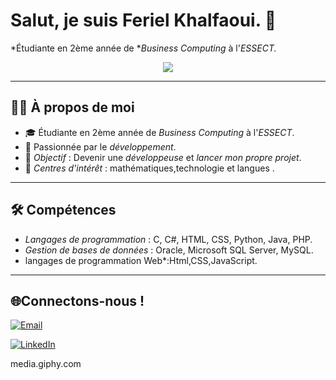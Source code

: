 # Salut, je suis Feriel Khalfaoui. 👋  
*Étudiante en 2ème année de **Business Computing* à l'*ESSECT.*
<p align="center">
  <a href="https://github.com/DenverCoder1/readme-typing-svg">
    <img src="https://readme-typing-svg.herokuapp.com?font=Time+New+Roman&color=cyan&size=25&center=true&vCenter=true&width=600&height=100&lines=Bienvenue!+Je+suis+Feriel+Khalfaoui;Étudiante+en+Business+Computing;Future+Développeuse+Web+et+Mobile;Toujours+en+train+d'apprendre..❤">
</a>



---

## 🙋‍♀️ À propos de moi
- 🎓 Étudiante en 2ème année de *Business Computing* à l'*ESSECT*.
- 🧮 Passionnée par le *développement*.
- 🎯 *Objectif* : Devenir une *développeuse* et *lancer mon propre projet*.
- 🎨 *Centres d'intérêt* : mathématiques,technologie et langues .

---

## 🛠 Compétences
- *Langages de programmation* : C, C#, HTML, CSS, Python, Java, PHP.
- *Gestion de bases de données* : Oracle, Microsoft SQL Server, MySQL.
- langages de programmation Web*:Html,CSS,JavaScript.

 ---

## 🌐Connectons-nous !
 
[![Email](https://img.shields.io/badge/Email-D14836?style=for-the-badge&logo=gmail&logoColor=white)](mailto:ferielkhalfaoui2004@gmail.com)

[![LinkedIn](https://img.shields.io/badge/LinkedIn-0A66C2?style=for-the-badge&logo=linkedin&logoColor=white)](linkedin.com/in/ferielkhalfaoui-288389301)

media.giphy.com
